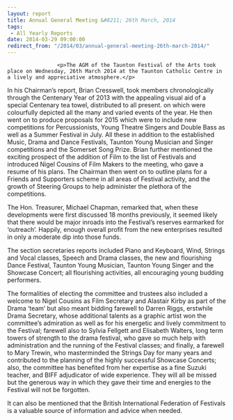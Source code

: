```yaml
---
layout: report
title: Annual General Meeting &#8211; 26th March, 2014
tags: 
 - All Yearly Reports
date: 2014-03-29 09:00:00
redirect_from: "/2014/03/annual-general-meeting-26th-march-2014/"
---
```

<section>

                    
                    <p>The AGM of the Taunton Festival of the Arts took place on Wednesday, 26th March 2014 at the Taunton Catholic Centre in a lively and appreciative atmosphere.</p>
<p>In his Chairman’s report, Brian Cresswell, took members chronologically through the Centenary Year of 2013 with the appealing visual aid of a special Centenary tea towel, distributed to all present. on which were colourfully depicted all the many and varied events of the year. He then went on to produce proposals for 2015 which were to include new competitions for Percussionists, Young Theatre Singers and Double Bass as well as a Summer Festival in July. All these in addition to the established Music, Drama and Dance Festivals, Taunton Young Musician and Singer competitions and the Somerset Song Prize. Brian further mentioned the exciting prospect of the addition of Film to the list of Festivals and introduced Nigel Cousins of Film Makers to the meeting, who gave a resume of his plans. The Chairman then went on to outline plans for a Friends and Supporters scheme in all areas of Festival activity, and the growth of Steering Groups to help administer the plethora of the competitions.</p>
<p>The Hon. Treasurer, Michael Chapman, remarked that, when these developments were first discussed 18 months previously, it seemed likely that there would be major inroads into the Festival’s reserves earmarked for ‘outreach’. Happily, enough overall profit from the new enterprises resulted in only a moderate dip into those funds.</p>
<p>The section secretaries reports included Piano and Keyboard, Wind, Strings and Vocal classes, Speech and Drama classes, the new and flourishing Dance Festival, Taunton Young Musician, Taunton Young Singer and the Showcase Concert; all flourishing activities, all encouraging young budding performers. </p>
<p>The formalities of electing the committee and trustees also included a welcome to Nigel Cousins as Film Secretary and Alastair Kirby as part of the Drama ‘team’ but also meant bidding farewell to Darren Riggs, erstwhile Drama Secretary, whose additional talents as a graphic artist won the committee’s admiration as well as for his energetic and lively commitment to the Festival; farewell also to Sylvia Fellgett and Elisabeth Walters, long term towers of strength to the drama festival, who gave so much help with administration and the running of the Festival classes; and finally, a farewell to Mary Trewin, who masterminded the Strings Day for many years and contributed to the planning of the highly successful Showcase Concerts; also, the committee has benefited from her expertise as a fine Suzuki teacher, and BIFF adjudicator of wide experience. They will all be missed but the generous way in which they gave their time and energies to the Festival will not be forgotten.</p>
<p>It can also be mentioned that the British International Federation of Festivals is a valuable source of information and advice when needed.</p>

                
</section>
